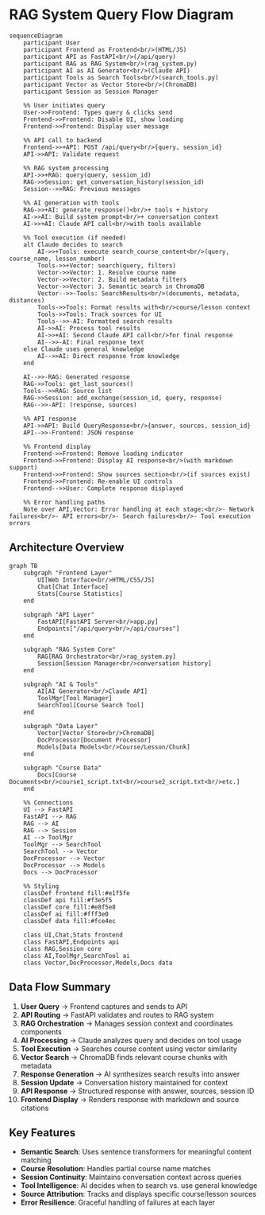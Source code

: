# RAG System Query Flow Diagram

```mermaid
sequenceDiagram
    participant User
    participant Frontend as Frontend<br/>(HTML/JS)
    participant API as FastAPI<br/>(/api/query)
    participant RAG as RAG System<br/>(rag_system.py)
    participant AI as AI Generator<br/>(Claude API)
    participant Tools as Search Tools<br/>(search_tools.py)
    participant Vector as Vector Store<br/>(ChromaDB)
    participant Session as Session Manager

    %% User initiates query
    User->>Frontend: Types query & clicks send
    Frontend->>Frontend: Disable UI, show loading
    Frontend->>Frontend: Display user message
    
    %% API call to backend
    Frontend->>+API: POST /api/query<br/>{query, session_id}
    API->>API: Validate request
    
    %% RAG system processing
    API->>+RAG: query(query, session_id)
    RAG->>Session: get_conversation_history(session_id)
    Session-->>RAG: Previous messages
    
    %% AI generation with tools
    RAG->>+AI: generate_response()<br/>+ tools + history
    AI->>AI: Build system prompt<br/>+ conversation context
    AI->>+AI: Claude API call<br/>with tools available
    
    %% Tool execution (if needed)
    alt Claude decides to search
        AI->>+Tools: execute search_course_content<br/>(query, course_name, lesson_number)
        Tools->>+Vector: search(query, filters)
        Vector->>Vector: 1. Resolve course name
        Vector->>Vector: 2. Build metadata filters
        Vector->>Vector: 3. Semantic search in ChromaDB
        Vector-->>-Tools: SearchResults<br/>(documents, metadata, distances)
        Tools->>Tools: Format results with<br/>course/lesson context
        Tools->>Tools: Track sources for UI
        Tools-->>-AI: Formatted search results
        AI->>AI: Process tool results
        AI->>+AI: Second Claude API call<br/>for final response
        AI-->>-AI: Final response text
    else Claude uses general knowledge
        AI-->>AI: Direct response from knowledge
    end
    
    AI-->>-RAG: Generated response
    RAG->>Tools: get_last_sources()
    Tools-->>RAG: Source list
    RAG->>Session: add_exchange(session_id, query, response)
    RAG-->>-API: (response, sources)
    
    %% API response
    API->>API: Build QueryResponse<br/>{answer, sources, session_id}
    API-->>-Frontend: JSON response
    
    %% Frontend display
    Frontend->>Frontend: Remove loading indicator
    Frontend->>Frontend: Display AI response<br/>(with markdown support)
    Frontend->>Frontend: Show sources section<br/>(if sources exist)
    Frontend->>Frontend: Re-enable UI controls
    Frontend-->>User: Complete response displayed

    %% Error handling paths
    Note over API,Vector: Error handling at each stage:<br/>- Network failures<br/>- API errors<br/>- Search failures<br/>- Tool execution errors
```

## Architecture Overview

```mermaid
graph TB
    subgraph "Frontend Layer"
        UI[Web Interface<br/>HTML/CSS/JS]
        Chat[Chat Interface]
        Stats[Course Statistics]
    end
    
    subgraph "API Layer" 
        FastAPI[FastAPI Server<br/>app.py]
        Endpoints["/api/query<br/>/api/courses"]
    end
    
    subgraph "RAG System Core"
        RAG[RAG Orchestrator<br/>rag_system.py]
        Session[Session Manager<br/>conversation history]
    end
    
    subgraph "AI & Tools"
        AI[AI Generator<br/>Claude API]
        ToolMgr[Tool Manager]
        SearchTool[Course Search Tool]
    end
    
    subgraph "Data Layer"
        Vector[Vector Store<br/>ChromaDB]
        DocProcessor[Document Processor]
        Models[Data Models<br/>Course/Lesson/Chunk]
    end
    
    subgraph "Course Data"
        Docs[Course Documents<br/>course1_script.txt<br/>course2_script.txt<br/>etc.]
    end
    
    %% Connections
    UI --> FastAPI
    FastAPI --> RAG
    RAG --> AI
    RAG --> Session
    AI --> ToolMgr
    ToolMgr --> SearchTool
    SearchTool --> Vector
    DocProcessor --> Vector
    DocProcessor --> Models
    Docs --> DocProcessor
    
    %% Styling
    classDef frontend fill:#e1f5fe
    classDef api fill:#f3e5f5  
    classDef core fill:#e8f5e8
    classDef ai fill:#fff3e0
    classDef data fill:#fce4ec
    
    class UI,Chat,Stats frontend
    class FastAPI,Endpoints api
    class RAG,Session core
    class AI,ToolMgr,SearchTool ai
    class Vector,DocProcessor,Models,Docs data
```

## Data Flow Summary

1. **User Query** → Frontend captures and sends to API
2. **API Routing** → FastAPI validates and routes to RAG system  
3. **RAG Orchestration** → Manages session context and coordinates components
4. **AI Processing** → Claude analyzes query and decides on tool usage
5. **Tool Execution** → Searches course content using vector similarity
6. **Vector Search** → ChromaDB finds relevant course chunks with metadata
7. **Response Generation** → AI synthesizes search results into answer
8. **Session Update** → Conversation history maintained for context
9. **API Response** → Structured response with answer, sources, session ID
10. **Frontend Display** → Renders response with markdown and source citations

## Key Features

- **Semantic Search**: Uses sentence transformers for meaningful content matching
- **Course Resolution**: Handles partial course name matches  
- **Session Continuity**: Maintains conversation context across queries
- **Tool Intelligence**: AI decides when to search vs. use general knowledge
- **Source Attribution**: Tracks and displays specific course/lesson sources
- **Error Resilience**: Graceful handling of failures at each layer